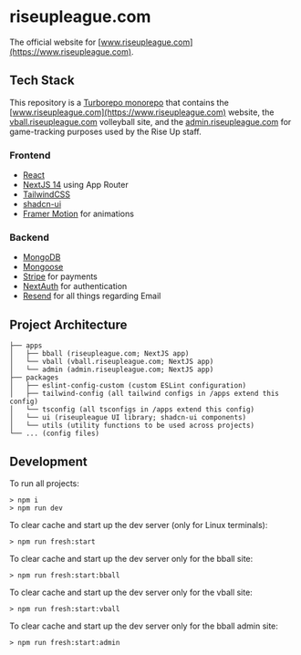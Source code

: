 # riseupleague.com

The official website for [www.riseupleague.com](https://www.riseupleague.com).

## Tech Stack

This repository is a [Turborepo monorepo](https://turbo.build/repo/docs) that contains the [www.riseupleague.com](https://www.riseupleague.com) website, the [vball.riseupleague.com](https://vball.riseupleague.com) volleyball site, and the [admin.riseupleague.com](https://admin.riseupleague.com) for game-tracking purposes used by the Rise Up staff.

### Frontend

- [React](https://react.dev)
- [NextJS 14](https://nextjs.org/) using App Router
- [TailwindCSS](https://tailwindcss.com/)
- [shadcn-ui](https://ui.shadcn.com/)
- [Framer Motion](https://www.framer.com/motion/) for animations

### Backend

- [MongoDB](https://www.mongodb.com/)
- [Mongoose](https://mongoosejs.com/)
- [Stripe](https://stripe.com/docs/js) for payments
- [NextAuth](https://next-auth.js.org/) for authentication
- [Resend](https://resend.com/) for all things regarding Email

## Project Architecture

```
├── apps
│   ├── bball (riseupleague.com; NextJS app)
│   └── vball (vball.riseupleague.com; NextJS app)
│   └── admin (admin.riseupleague.com; NextJS app)
├── packages
│   ├── eslint-config-custom (custom ESLint configuration)
│   ├── tailwind-config (all tailwind configs in /apps extend this config)
│   └── tsconfig (all tsconfigs in /apps extend this config)
│   └── ui (riseupleague UI library; shadcn-ui components)
│   └── utils (utility functions to be used across projects)
└── ... (config files)
```

## Development

To run all projects:

```
> npm i
> npm run dev
```

To clear cache and start up the dev server (only for Linux terminals):

```
> npm run fresh:start
```

To clear cache and start up the dev server only for the bball site:

```
> npm run fresh:start:bball
```

To clear cache and start up the dev server only for the vball site:

```
> npm run fresh:start:vball
```

To clear cache and start up the dev server only for the bball admin site:

```
> npm run fresh:start:admin
```
